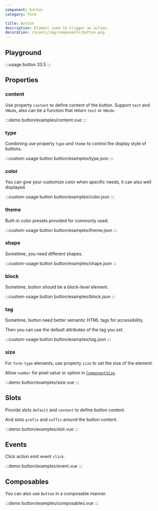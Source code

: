 ```yaml
---
component: button
category: form

title: Button
description: Element used to trigger an action.
decoration: /assets/img/components/button.png
---
```


## Playground
:::usage button 33.5
:::

## Properties

<!-- :::custom-usage button
button/examples/type1.tsx
:::

:::custom-usage button
button/examples/type2.vue
::: -->

### content
Use property `content` to define content of the button. Support `text` and `VNode`, also can be a function that return `text` or `VNode`.

:::demo
button/examples/content.vue
:::

### type
Combining use property `type` and `theme` to control the display style of buttons.

:::custom-usage button
button/examples/type.json
:::

### color
You can give your customize color when specific needs, it can also well displayed.

:::custom-usage button
button/examples/color.json
:::

### theme
Built-in color presets provided for commonly used.

:::custom-usage button
button/examples/theme.json
:::

### shape
Sometime, you need different shapes.

:::custom-usage button
button/examples/shape.json
:::

### block
Sometime, button should be a block-level element.

:::custom-usage button
button/examples/block.json
:::

### tag
Sometime, button need better semantic HTML tags for accessibility.

Then you can use the default attributes of the tag you set.

:::custom-usage button
button/examples/tag.json
:::

### size
For `form-type` elements, use property `size` to set the size of the element. 

Allow `number` for pixel value or option in [`ComponentSize`](https://github.com/Kythuen/white-block/blob/main/packages/core/src/components/types.ts).

:::demo
button/examples/size.vue
:::

## Slots
Provide slots `default` and `content` to define button content.

And slots `prefix` and `suffix` around the button content. 

:::demo
button/examples/slot.vue
:::

## Events
Click action emit event `click`.

:::demo
button/examples/event.vue
:::

## Composables
You can also use `Button` in a composable manner.

:::demo
button/examples/composables.vue
:::